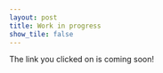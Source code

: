 ```yaml
---
layout: post
title: Work in progress
show_tile: false
---
```


The link you clicked on is coming soon!